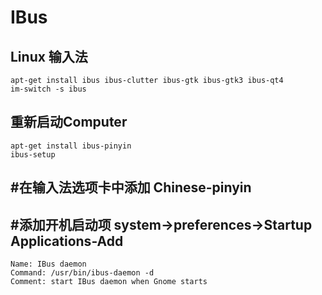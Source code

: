 IBus
====

Linux 输入法<br/>
---
    apt-get install ibus ibus-clutter ibus-gtk ibus-gtk3 ibus-qt4
    im-switch -s ibus
重新启动Computer
---
    apt-get install ibus-pinyin
    ibus-setup
#在输入法选项卡中添加 Chinese-pinyin
---
#添加开机启动项 system->preferences->Startup Applications-Add
---
    Name: IBus daemon
    Command: /usr/bin/ibus-daemon -d
    Comment: start IBus daemon when Gnome starts
